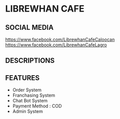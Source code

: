 # LIBREWHAN CAFE

## SOCIAL MEDIA
https://www.facebook.com/LibrewhanCafeCaloocan
https://www.facebook.com/LibrewhanCafeLagro

## DESCRIPTIONS

## FEATURES

- Order System
- Franchasing System
- Chat Bot System
- Payment Method : COD
- Admin System


